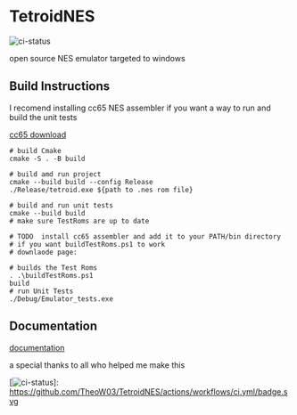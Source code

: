 # TetroidNES
![ci-status](https://github.com/TheoW03/TetroidNES/actions/workflows/ci.yml/badge.svg)

open source NES emulator
targeted to windows

## Build Instructions

I recomend installing cc65 NES assembler if you want a way to run and build the unit tests

[cc65 download]

```SH
# build Cmake
cmake -S . -B build 

# build amd run project
cmake --build build --config Release
./Release/tetroid.exe ${path to .nes rom file} 

# build and run unit tests
cmake --build build
# make sure TestRoms are up to date

# TODO  install cc65 assembler and add it to your PATH/bin directory 
# if you want buildTestRoms.ps1 to work
# downlaode page: 

# builds the Test Roms 
. .\buildTestRoms.ps1 
build 
# run Unit Tests
./Debug/Emulator_tests.exe
```

## Documentation

[documentation]

a special thanks to all who helped me make this

[cc65 download]: https://cc65.github.io/
[documentation]: <https://github.com/TheoW03/6502Emulator/tree/master/Docs>
[![ci-status](https://github.com/TheoW03/TetroidNES/actions/workflows/ci.yml/badge.svg)]: <https://github.com/TheoW03/TetroidNES/actions/workflows/ci.yml/badge.svg>
